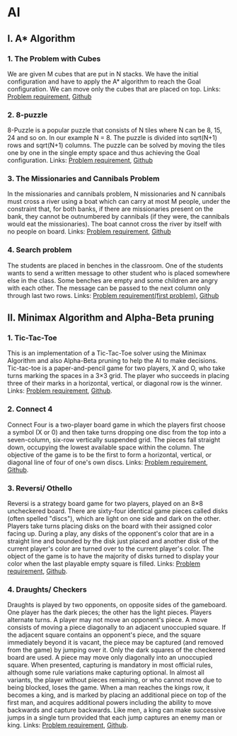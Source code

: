 # AI

## I. A* Algorithm

### 1. The Problem with Cubes
  We are given M cubes that are put in N stacks. We have the initial configuration and have to apply the A* algorithm to reach the Goal configuration. We can move only the cubes that are placed on top. Links: [Problem requirement](https://drive.google.com/drive/folders/1-b8lHmrSZTDLMr80QjPv_2Iyhb6NL519), [Github](https://github.com/AndraRaco/AI/blob/master/Algoritmul%20A%20star/Problema%20blocurilor.py)
  
### 2. 8-puzzle
  8-Puzzle is a popular puzzle that consists of N tiles where N can be 8, 15, 24 and so on. In our example N = 8. The puzzle is divided into sqrt(N+1) rows and sqrt(N+1) columns. The puzzle can be solved by moving the tiles one by one in the single empty space and thus achieving the Goal configuration. Links: [Problem requirement](https://drive.google.com/drive/folders/1-b8lHmrSZTDLMr80QjPv_2Iyhb6NL519), [Github](https://github.com/AndraRaco/AI/blob/master/Algoritmul%20A%20star/8-puzzle.py)

### 3. The Missionaries and Cannibals Problem
  In the missionaries and cannibals problem, N missionaries and N cannibals must cross a river using a boat which can carry at most M people, under the constraint that, for both banks, if there are missionaries present on the bank, they cannot be outnumbered by cannibals (if they were, the cannibals would eat the missionaries). The boat cannot cross the river by itself with no people on board. Links: [Problem requirement](https://drive.google.com/drive/folders/1-b8lHmrSZTDLMr80QjPv_2Iyhb6NL519), [Github](https://github.com/AndraRaco/AI/blob/master/Algoritmul%20A%20star/Problema%20canibalilor%20si%20misionarilor.py)

### 4. Search problem 
  The students are placed in benches in the classroom. One of the students wants to send a written message to other student who is placed somewhere else in the class. Some benches are empty and some children are angry with each other. The message can be passed to the next column only through last two rows. Links: [Problem requirement(first problem)](https://drive.google.com/drive/folders/1-b8lHmrSZTDLMr80QjPv_2Iyhb6NL519), [Github](https://github.com/AndraRaco/AI/blob/master/Algoritmul%20A%20star/Problema%20de%20cautare%20(mesaj).py)
  
## II. Minimax Algorithm and Alpha-Beta pruning

### 1. Tic-Tac-Toe
  This is an implementation of a Tic-Tac-Toe solver using the Minimax Algorithm and also Alpha-Beta pruning to help the AI to make decisions. Tic-tac-toe is a paper-and-pencil game for two players, X and O, who take turns marking the spaces in a 3×3 grid. The player who succeeds in placing three of their marks in a horizontal, vertical, or diagonal row is the winner. Links: [Problem requirement](https://drive.google.com/drive/folders/1_yPjMZjoC5ccjDDAHNqd42w9J_lUnEdP), [Github](https://github.com/AndraRaco/AI/blob/master/Minimax%20Algorithm%20and%20Alpha-Beta%20pruning/Tic-Tac-Toe.py).

### 2. Connect 4
  Connect Four is a two-player board game in which the players first choose a symbol (X or 0) and then take turns dropping one disc from the top into a seven-column, six-row vertically suspended grid. The pieces fall straight down, occupying the lowest available space within the column. The objective of the game is to be the first to form a horizontal, vertical, or diagonal line of four of one's own discs. Links: [Problem requirement](https://drive.google.com/drive/folders/1_yPjMZjoC5ccjDDAHNqd42w9J_lUnEdP), [Github](https://github.com/AndraRaco/AI/blob/master/Minimax%20Algorithm%20and%20Alpha-Beta%20pruning/Connect%204.py).
  
### 3. Reversi/ Othello
  Reversi is a strategy board game for two players, played on an 8×8 uncheckered board. There are sixty-four identical game pieces called disks (often spelled "discs"), which are light on one side and dark on the other. Players take turns placing disks on the board with their assigned color facing up. During a play, any disks of the opponent's color that are in a straight line and bounded by the disk just placed and another disk of the current player's color are turned over to the current player's color. The object of the game is to have the majority of disks turned to display your color when the last playable empty square is filled. Links: [Problem requirement](https://drive.google.com/drive/folders/1_yPjMZjoC5ccjDDAHNqd42w9J_lUnEdP), [Github](https://github.com/AndraRaco/AI/blob/master/Minimax%20Algorithm%20and%20Alpha-Beta%20pruning/Reversi.py).
  
### 4. Draughts/ Checkers
  Draughts is played by two opponents, on opposite sides of the gameboard. One player has the dark pieces; the other has the light pieces. Players alternate turns. A player may not move an opponent's piece. A move consists of moving a piece diagonally to an adjacent unoccupied square. If the adjacent square contains an opponent's piece, and the square immediately beyond it is vacant, the piece may be captured (and removed from the game) by jumping over it. Only the dark squares of the checkered board are used. A piece may move only diagonally into an unoccupied square. When presented, capturing is mandatory in most official rules, although some rule variations make capturing optional. In almost all variants, the player without pieces remaining, or who cannot move due to being blocked, loses the game. When a man reaches the kings row, it becomes a king, and is marked by placing an additional piece on top of the first man, and acquires additional powers including the ability to move backwards and  capture backwards. Like men, a king can make successive jumps in a single turn provided that each jump captures an enemy man or king. Links: [Problem requirement](https://drive.google.com/drive/folders/1_yPjMZjoC5ccjDDAHNqd42w9J_lUnEdP), [Github](https://github.com/AndraRaco/AI/blob/master/Minimax%20Algorithm%20and%20Alpha-Beta%20pruning/Draughts%20or%20Checkers.py).
